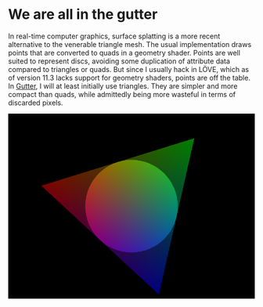 # We are all in the gutter

In real-time computer graphics,
surface splatting is a more recent alternative to the venerable triangle mesh.
The usual implementation draws points that are converted to quads in a geometry shader.
Points are well suited to represent discs,
avoiding some duplication of attribute data compared to triangles or quads.
But since I usually hack in LÖVE,
which as of version 11.3 lacks support for geometry shaders,
points are off the table.
In [Gutter](https://github.com/elemel/gutter),
I will at least initially use triangles.
They are simpler and more compact than quads,
while admittedly being more wasteful in terms of discarded pixels.

![Spinning triangle of death](spinning-triangle-of-death.png)
